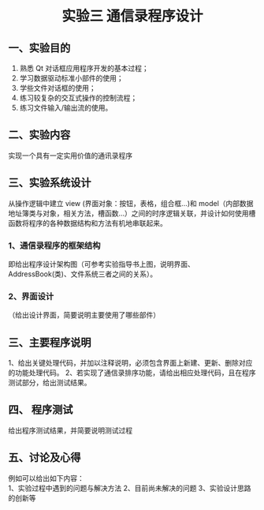 <!--
 * @Author: Frank Chu
 * @Date: 2022-12-13 23:10:27
 * @LastEditors: Frank Chu
 * @LastEditTime: 2022-12-15 14:56:12
 * @FilePath: /undefined/Users/yongfrank/Developer/Cpp/lab/Cpp-lab03-week14/README.md
 * @Description: 实验三报告-姓名-学号.pdf
 * 
 * Copyright (c) 2022 by Frank Chu, All Rights Reserved. 
-->

<!--markdownlint-disable MD033-->
# <center>实验三 通信录程序设计</center>

## 一、实验目的

1. 熟悉 Qt 对话框应用程序开发的基本过程；
2. 学习数据驱动标准小部件的使用；
3. 学些文件对话框的使用；
4. 练习较复杂的交互式操作的控制流程；
5. 练习文件输入/输出流的使用。

## 二、实验内容

实现一个具有一定实用价值的通讯录程序

## 三、实验系统设计

从操作逻辑中建立 view (界面对象：按钮，表格，组合框…)和 model（内部数据 地址簿类与对象，相关方法，槽函数…）之间的时序逻辑关联，并设计如何使用槽函数将程序的各种数据结构和方法有机地串联起来。

### 1、通信录程序的框架结构

即给出程序设计架构图（可参考实验指导书上图，说明界面、AddressBook(类)、文件系统三者之间的关系）。

### 2、界面设计

（给出设计界面，简要说明主要使用了哪些部件）

## 三、主要程序说明

1、给出关键处理代码，并加以注释说明，必须包含界面上新建、更新、删除对应的功能处理代码。
2、若实现了通信录排序功能，请给出相应处理代码，且在程序测试部分，给出测试结果。

## 四、 程序测试

给出程序测试结果，并简要说明测试过程

## 五、讨论及心得

例如可以给出如下内容：  
1、实验过程中遇到的问题与解决方法
2、目前尚未解决的问题
3、实验设计思路的创新等
